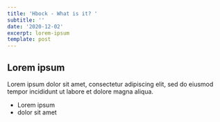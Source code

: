 ```yaml
---
title: 'Hbock - What is it? '
subtitle: ''
date: '2020-12-02'
excerpt: lorem-ipsum
template: post
---
```

## Lorem ipsum
Lorem ipsum dolor sit amet, consectetur adipiscing elit, sed do eiusmod tempor incididunt ut labore et dolore magna aliqua.
- Lorem ipsum
- dolor sit amet
